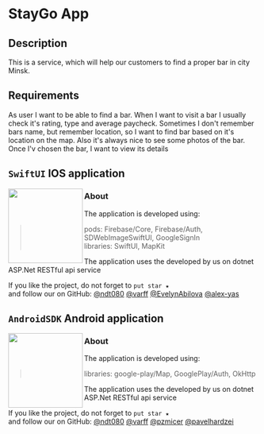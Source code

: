 # StayGo App

## Description
This is a service, which will help our customers to find a proper bar in city Minsk.

## Requirements
As user I want to be able to find a bar. When I want to visit a bar I usually check it's rating, type and average paycheck. Sometimes I don't remember bars name, but remember location, so I want to find bar based on it's location on the map. Also it's always nice to see some photos of the bar. Once I'v chosen the bar, I want to view its details

## `SwiftUI` IOS application

<img align="left" src="StayGo.Frontend/Screenshots/ScreenRecord_IOSapp.gif" width="150">

### About

The application is developed using:
> pods: Firebase/Core, Firebase/Auth, SDWebImageSwiftUI, GoogleSignIn </br>
> libraries: SwiftUI, MapKit

The application uses the developed by us on dotnet ASP.Net RESTful api service

If you like the project, do not forget to `put star ★`  
and follow our on GitHub:
<a href="https://github.com/ndt080" target="_blank">@ndt080</a>
<a href="https://github.com/varff"  target="_blank">@varff</a>
<a href="https://github.com/EvelynAbilova"  target="_blank">@EvelynAbilova</a>
<a href="https://github.com/alex-yas"  target="_blank">@alex-yas</a>


## `AndroidSDK` Android application

<img align="left" src="StayGo.Frontend/Screenshots/ScreenRecord_IOSapp.gif" width="150">

### About

The application is developed using:
> libraries: google-play/Map, GooglePlay/Auth, OkHttp </br>

The application uses the developed by us on dotnet ASP.Net RESTful api service

If you like the project, do not forget to `put star ★`  
and follow our on GitHub:
<a href="https://github.com/ndt080" target="_blank">@ndt080</a>
<a href="https://github.com/varff"  target="_blank">@varff</a>
<a href="https://github.com/pzmicer"  target="_blank">@pzmicer</a>
<a href="https://github.com/pavelhardzei"  target="_blank">@pavelhardzei</a>





